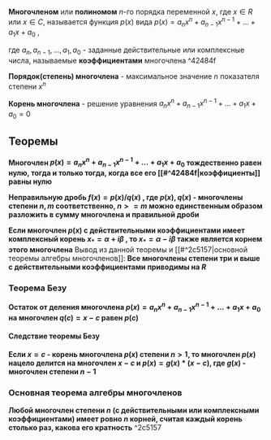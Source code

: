 **Многочленом** или **полиномом** $n$-го порядка переменной $x$, где $x\in R$ или $x\in C$,
называется функция $p(x)$ вида 
$p(x) = a_nx^n + a_{n-1}x^{n-1} + ... + a_1x + a_0$ ,

 где $a_n, a_{n-1}, ... , a_1, a_0$ - заданные действительные или комплексные числа, называемые **коэффициентами** многочлена ^42484f

**Порядок(степень) многочлена** - максимальное значение $n$ показателя степени $x^n$

**Корень многочлена** - решение уравнения 
$a_nx^n + a_{n-1}x^{n-1} + ... + a_1x + a_0 = 0$

## Теоремы
**Многочлен $p(x) = a_nx^n + a_{n-1}x^{n-1} + ... + a_1x + a_0$ тождественно равен
нулю, тогда и только тогда, когда все его [[#^42484f|коэффициенты]] равны нулю**

**Неправильную дробь $f(x)=p(x)/q(x)$ , где $p(x),q(x)$ - многочлены степени $n,m$ соответственно, $n >= m$ можно единственным образом разложить в сумму многочлена
и правильной дроби**

**Если многочлен $p(x)$ с действительными коэффициентами имеет
комплексный корень $x_* = \alpha +i\beta$ , то $x_* = \alpha -i\beta$  также является корнем этого многочлена**
Вывод из данной теоремы и [[#^2c5157|основной теоремы алгебры многочленов]]:
**Все многочлены степени три и выше с действительными коэффициентами
приводимы на $R$**
### Теорема Безу
**Остаток от деления многочлена $p(x) = a_nx^n + a_{n-1}x^{n-1} + ... + a_1x + a_0$ на многочлен $q(c) = x-c$ равен $p(c)$**

#### Следствие теоремы Безу
**Если $x=c$ - корень многочлена $p(x)$ степени $n >1$, то
многочлен $p(x)$ нацело делится на многочлен $x - c$ и $p(x) = g(x)* (x - c)$, где $g(x)$ - многочлен степени $n -1$**

### Основная теорема алгебры многочленов
**Любой многочлен степени $n$ (с действительными или комплексными
коэффициентами) имеет ровно $n$ корней, считая каждый корень столько раз, какова его кратность** ^2c5157